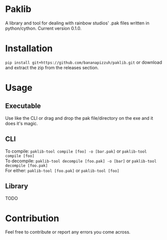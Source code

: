 # Paklib
A library and tool for dealing with rainbow studios' .pak files written in python/cython. Current version 0.1.0.
# Installation
`pip install git+https://github.com/bananapizzuh/paklib.git` or download and extract the zip from the releases section.
# Usage
## Executable
Use like the CLI or drag and drop the pak file/directory on the exe and it does it's magic.
## CLI
To compile: `paklib-tool compile [foo] -o [bar.pak]` or `paklib-tool compile [foo]`  
To decompile: `paklib-tool decompile [foo.pak] -o [bar]` or `paklib-tool decompile [foo.pak]`  
For either: `paklib-tool [foo.pak]` or `paklib-tool [foo]`  
## Library  
TODO  

# Contribution  
Feel free to contribute or report any errors you come across.  
